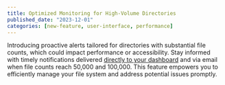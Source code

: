 ```yaml
---
title: Optimized Monitoring for High-Volume Directories
published_date: "2023-12-01"
categories: [new-feature, user-interface, performance]
---
```

Introducing proactive alerts tailored for directories with substantial file counts, which could impact performance or accessibility. Stay informed with timely notifications delivered [directly to your dashboard](/guides/filesystem/large-files/#alerts) and via email when file counts reach 50,000 and 100,000. This feature empowers you to efficiently manage your file system and address potential issues promptly.
